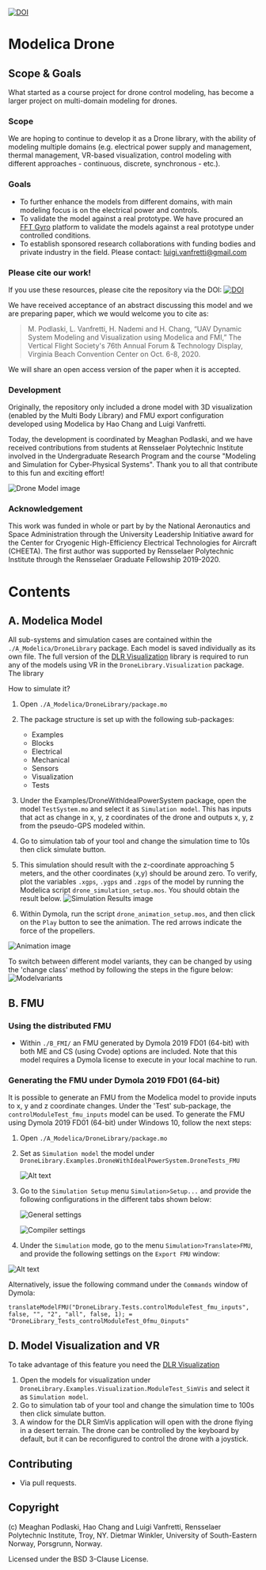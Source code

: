 [![DOI](https://zenodo.org/badge/176610570.svg)](https://zenodo.org/badge/latestdoi/176610570)

# Modelica Drone
## Scope & Goals
What started as a course project for drone control modeling, has become a larger project on multi-domain modeling for drones.
### Scope
We are hoping to continue to develop it as a Drone library, with the ability of modeling multiple domains (e.g. electrical power supply and management, thermal management, VR-based visualization, control modeling with different approaches - continuous, discrete, synchronous - etc.).
### Goals
- To further enhance the models from different domains, with main modeling focus is on the electrical power and controls.
- To validate the model against a real prototype. We have procured an [FFT Gyro](https://eurekadynamics.com/fft-gyro/) platform to validate the models against a real prototype under controlled conditions.
- To establish sponsored research collaborations with funding bodies and private industry in the field. Please contact: luigi.vanfretti@gmail.com

### Please cite our work!
If you use these resources, please cite the repository via the DOI: [![DOI](https://zenodo.org/badge/176610570.svg)](https://zenodo.org/badge/latestdoi/176610570)

We have received acceptance of an abstract discussing this model and we are preparing paper, which we would welcome you to cite as:
> M. Podlaski, L. Vanfretti, H. Nademi and H. Chang, “UAV Dynamic System Modeling and Visualization using Modelica and FMI,” The Vertical Flight Society's 76th Annual Forum & Technology Display, Virginia Beach Convention Center on Oct. 6-8, 2020.

We will share an open access version of the paper when it is accepted.

### Development
Originally, the repository only included a drone model with 3D visualization (enabled by the Multi Body Library) and FMU export configuration developed using Modelica by Hao Chang and Luigi Vanfretti.

Today, the development is coordinated by Meaghan Podlaski, and we have received contributions from students at Rensselaer Polytechnic Institute involved in the Undergraduate Research Program and the course "Modeling and Simulation for Cyber-Physical Systems". Thank you to all that contribute to this fun and exciting effort!

![Drone Model image](/D_Pics/main.png "Drone Model")

### Acknowledgement
This work was funded in whole or part by by the National Aeronautics and Space Administration through the University Leadership Initiative award for the Center for Cryogenic High-Efficiency Electrical Technologies for Aircraft (CHEETA). The first author was supported by Rensselaer Polytechnic Institute through the Rensselaer Graduate Fellowship
2019-2020.

# Contents

## A. Modelica Model

All sub-systems and simulation cases are contained within the `./A_Modelica/DroneLibrary` package. Each model is saved individually as its own file. The full version of the [DLR Visualization](https://visualization.ltx.de/) library is required to run any of the models using VR in the `DroneLibrary.Visualization` package. The library 

How to simulate it?

1. Open `./A_Modelica/DroneLibrary/package.mo`
2. The package structure is set up with the following sub-packages:
	- Examples
	- Blocks
	- Electrical
	- Mechanical
	- Sensors
	- Visualization
	- Tests
3. Under the Examples/DroneWithIdealPowerSystem package, open the model `TestSystem.mo` and select it as `Simulation model`. This has inputs that act as change in x, y, z coordinates of the drone and outputs x, y, z from the pseudo-GPS modeled within.
4. Go to simulation tab of your tool and change the simulation time to 10s then click simulate button.
5. This simulation should result with the z-coordinate approaching 5 meters, and the other coordinates (x,y) should be around zero. To verify, plot the variables `.xgps`, `.ygps` and `.zgps` of the model by running the Modelica script `drone_simulation_setup.mos`. You should obtain the result below.
![Simulation Results image](/A_Modelica/DroneLibrary/Resources/Images/UserGuide/AnimationPlot_Dashed.png "Simulation Results")

1. Within Dymola, run the script `drone_animation_setup.mos`, and then click on the `Play` button to see the animation. The red arrows indicate the force of the propellers.

![Animation image](/D_Pics/anim.gif "Animation")

To switch between different model variants, they can be changed by using the 'change class' method by following the steps in the figure below:
![Modelvariants](/A_Modelica/DroneLibrary/Resources/Images/UserGuide/droneLib_Example1.png "Change model variants")
## B. FMU
### Using the distributed FMU
- Within `./B_FMI/` an FMU generated by Dymola 2019 FD01 (64-bit) with both ME and CS (using Cvode) options are included.
Note that this model requires a Dymola license to execute in your local machine to run.

### Generating the FMU under Dymola 2019 FD01 (64-bit)
It is possible to generate an FMU from the Modelica model to provide inputs to x, y and z coordinate changes.
Under the 'Test' sub-package, the `controlModuleTest_fmu_inputs` model can be used. To generate the FMU using Dymola 2019 FD01 (64-bit) under Windows 10, follow the next steps:

1. Open `./A_Modelica/DroneLibrary/package.mo`
2. Set as `Simulation model` the model under `DroneLibrary.Examples.DroneWithIdealPowerSystem.DroneTests_FMU`

	![Alt text](/D_Pics/fmiexport/02_setmodel.png "Set model")

3. Go to the `Simulation Setup` menu `Simulation>Setup...` and provide the following configurations in the different tabs shown below:

	![General settings](/D_Pics/fmiexport/03_general.png "General Settings")

	![Compiler settings](/D_Pics/fmiexport/03_compiler.png "Compiler Settings")

4. Under the `Simulation` mode, go to the menu `Simulation>Translate>FMU`, and provide the following settings on the `Export FMU` window:

![Alt text](/D_Pics/fmiexport/04_fmuconfig.png "Export FMU Settings")


Alternatively, issue the following command under the `Commands` window of Dymola:

``
translateModelFMU("DroneLibrary.Tests.controlModuleTest_fmu_inputs", false, "", "2", "all", false, 1);
 = "DroneLibrary_Tests_controlModuleTest_0fmu_0inputs"
``

## D. Model Visualization and VR
To take advantage of this feature you need the [DLR Visualization](https://visualization.ltx.de/)
1. Open the models for visualization under `DroneLibrary.Examples.Visualization.ModuleTest_SimVis` and select it as `Simulation model`.
2. Go to simulation tab of your tool and change the simulation time to 100s then click simulate button.
3. A window for the DLR SimVis application will open with the drone flying in a desert terrain. The drone can be controlled by the keyboard by default, but it can be reconfigured to control the drone with a joystick.

## Contributing
- Via pull requests.

## Copyright
(c) Meaghan Podlaski, Hao Chang and Luigi Vanfretti, Rensselaer Polytechnic Institute, Troy, NY. Dietmar Winkler, University of South-Eastern Norway, Porsgrunn, Norway.

Licensed under the BSD 3-Clause License.

